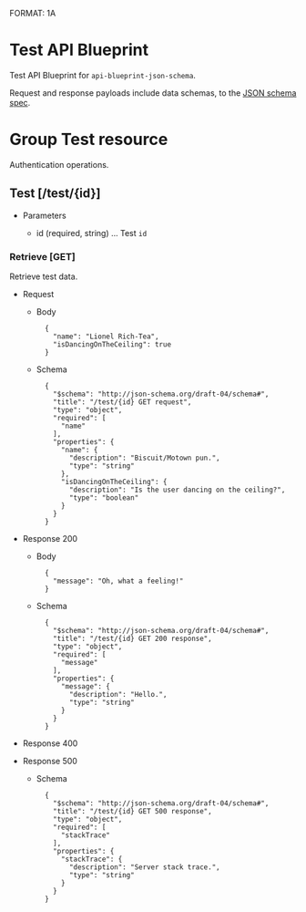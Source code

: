 FORMAT: 1A

# Test API Blueprint

Test API Blueprint for ```api-blueprint-json-schema```.

Request and response payloads include data schemas, to the [JSON schema spec](http://json-schema.org/).

# Group Test resource

Authentication operations.

## Test [/test/{id}]

+ Parameters

    + id (required, string) ... Test ```id```

### Retrieve [GET]

Retrieve test data.

+ Request

    + Body

            {
              "name": "Lionel Rich-Tea",
              "isDancingOnTheCeiling": true
            }

    + Schema

            {
              "$schema": "http://json-schema.org/draft-04/schema#",
              "title": "/test/{id} GET request",
              "type": "object",
              "required": [
                "name"
              ],
              "properties": {
                "name": {
                  "description": "Biscuit/Motown pun.",
                  "type": "string"
                },
                "isDancingOnTheCeiling": {
                  "description": "Is the user dancing on the ceiling?",
                  "type": "boolean"
                }
              }
            }

+ Response 200

    + Body

            {
              "message": "Oh, what a feeling!"
            }

    + Schema

            {
              "$schema": "http://json-schema.org/draft-04/schema#",
              "title": "/test/{id} GET 200 response",
              "type": "object",
              "required": [
                "message"
              ],
              "properties": {
                "message": {
                  "description": "Hello.",
                  "type": "string"
                }
              }
            }

+ Response 400

+ Response 500

    + Schema

            {
              "$schema": "http://json-schema.org/draft-04/schema#",
              "title": "/test/{id} GET 500 response",
              "type": "object",
              "required": [
                "stackTrace"
              ],
              "properties": {
                "stackTrace": {
                  "description": "Server stack trace.",
                  "type": "string"
                }
              }
            }
